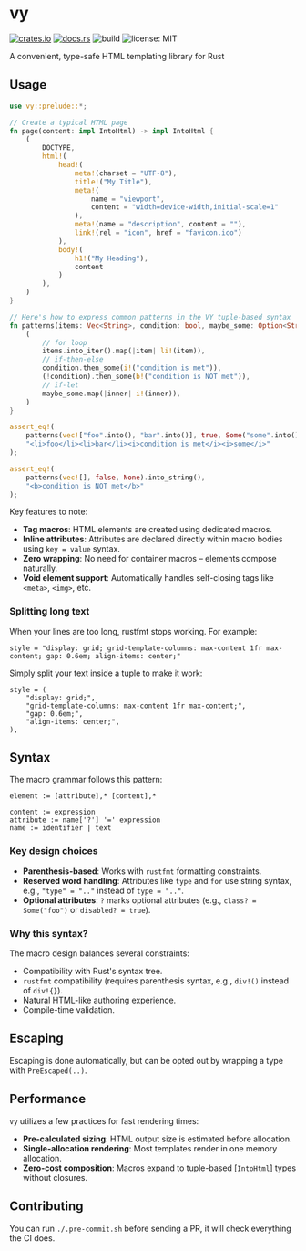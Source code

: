 # vy

[![crates.io](https://img.shields.io/crates/v/vy.svg)](https://crates.io/crates/vy)
[![docs.rs](https://docs.rs/vy/badge.svg)](https://docs.rs/vy)
![build](https://github.com/jonahlund/vy/actions/workflows/ci.yml/badge.svg)
![license: MIT](https://img.shields.io/crates/l/vy.svg)

A convenient, type-safe HTML templating library for Rust

## Usage

```rust
use vy::prelude::*;

// Create a typical HTML page
fn page(content: impl IntoHtml) -> impl IntoHtml {
    (
        DOCTYPE,
        html!(
            head!(
                meta!(charset = "UTF-8"),
                title!("My Title"),
                meta!(
                    name = "viewport",
                    content = "width=device-width,initial-scale=1"
                ),
                meta!(name = "description", content = ""),
                link!(rel = "icon", href = "favicon.ico")
            ),
            body!(
                h1!("My Heading"),
                content
            )
        ),
    )
}

// Here's how to express common patterns in the VY tuple-based syntax
fn patterns(items: Vec<String>, condition: bool, maybe_some: Option<String>) -> impl IntoHtml {
    (
        // for loop
        items.into_iter().map(|item| li!(item)),
        // if-then-else
        condition.then_some(i!("condition is met")),
        (!condition).then_some(b!("condition is NOT met")),
        // if-let
        maybe_some.map(|inner| i!(inner)),
    )
}

assert_eq!(
    patterns(vec!["foo".into(), "bar".into()], true, Some("some".into())).into_string(),
    "<li>foo</li><li>bar</li><i>condition is met</i><i>some</i>"
);

assert_eq!(
    patterns(vec![], false, None).into_string(),
    "<b>condition is NOT met</b>"
);
```

Key features to note:

- **Tag macros**: HTML elements are created using dedicated macros.
- **Inline attributes**: Attributes are declared directly within macro bodies using `key = value` syntax.
- **Zero wrapping**: No need for container macros – elements compose naturally.
- **Void element support**: Automatically handles self-closing tags like `<meta>`, `<img>`, etc.

### Splitting long text

When your lines are too long, rustfmt stops working. For example:

```text
style = "display: grid; grid-template-columns: max-content 1fr max-content; gap: 0.6em; align-items: center;"
```

Simply split your text inside a tuple to make it work:

```text
style = (
    "display: grid;",
    "grid-template-columns: max-content 1fr max-content;",
    "gap: 0.6em;",
    "align-items: center;",
),
```


## Syntax

The macro grammar follows this pattern:

```text
element := [attribute],* [content],*

content := expression
attribute := name['?'] '=' expression
name := identifier | text
```

### Key design choices

- **Parenthesis-based**: Works with `rustfmt` formatting constraints.
- **Reserved word handling**: Attributes like `type` and `for` use string syntax, e.g., `"type" = ".."` instead of `type = ".."`.
- **Optional attributes**: `?` marks optional attributes (e.g., `class? = Some("foo")` or `disabled? = true`).

### Why this syntax?

The macro design balances several constraints:

- Compatibility with Rust's syntax tree.
- `rustfmt` compatibility (requires parenthesis syntax, e.g., `div!()` instead of `div!{}`).
- Natural HTML-like authoring experience.
- Compile-time validation.

## Escaping

Escaping is done automatically, but can be opted out by wrapping a type with `PreEscaped(..)`.

## Performance

`vy` utilizes a few practices for fast rendering times:

- **Pre-calculated sizing**: HTML output size is estimated before allocation.
- **Single-allocation rendering**: Most templates render in one memory allocation.
- **Zero-cost composition**: Macros expand to tuple-based [`IntoHtml`] types without closures.


## Contributing

You can run `./.pre-commit.sh` before sending a PR, it will check everything the CI does.
